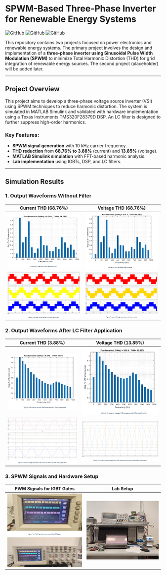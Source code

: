 # SPWM-Based Three-Phase Inverter for Renewable Energy Systems

![GitHub](https://img.shields.io/badge/MATLAB-Simulink-blue) ![GitHub](https://img.shields.io/badge/DSP-TMS320F28379D-green) ![GitHub](https://img.shields.io/badge/THD_Reduction-3.88%25-success)

This repository contains two projects focused on power electronics and renewable energy systems. The primary project involves the design and implementation of a **three-phase inverter using Sinusoidal Pulse Width Modulation (SPWM)** to minimize Total Harmonic Distortion (THD) for grid integration of renewable energy sources. The second project (placeholder) will be added later.

---

## Project Overview
This project aims to develop a three-phase voltage source inverter (VSI) using SPWM techniques to reduce harmonic distortion. The system is simulated in MATLAB Simulink and validated with hardware implementation using a Texas Instruments TMS320F28379D DSP. An LC filter is designed to further suppress high-order harmonics.

### Key Features:
- **SPWM signal generation** with 10 kHz carrier frequency.
- **THD reduction** from **68.76% to 3.88%** (current) and **13.85%** (voltage).
- **MATLAB Simulink simulation** with FFT-based harmonic analysis.
- **Lab implementation** using IGBTs, DSP, and LC filters.

---

## Simulation Results

### 1. Output Waveforms Without Filter
| **Current THD (68.76%)** | **Voltage THD (68.76%)** |
|------------------------------------------|--------------------------|
| ![](SPWM_3PHASE_INVERTER/currentTHD.png)| ![](SPWM_3PHASE_INVERTER/voltageTHD.png) |
| ![](SPWM_3PHASE_INVERTER/outputcurrentunfiltered.png) | ![](SPWM_3PHASE_INVERTER/outputvoltageunfiltered.png) |

### 2. Output Waveforms After LC Filter Application
| **Current THD (3.88%)** | **Voltage THD (13.85%)** |
|-------------------------|--------------------------|
| ![Filtered Current](SPWM_3PHASE_INVERTER/currentTHDreduced.png) | ![Filtered Voltage](SPWM_3PHASE_INVERTER/voltageTHDreduced.png) |
| ![Filtered Current waveform](SPWM_3PHASE_INVERTER/outputcurrentfiltered.png) | ![Filtered Voltage waveform](SPWM_3PHASE_INVERTER/outputvoltagefiltered.png) |

### 3. SPWM Signals and Hardware Setup
| **PWM Signals for IGBT Gates** | **Lab Setup** |
|--------------------------------|---------------|
| ![PWM Signals](SPWM_3PHASE_INVERTER/PWMSignals.png) | ![Lab Setup](SPWM_3PHASE_INVERTER/LabSetUp.png) |
